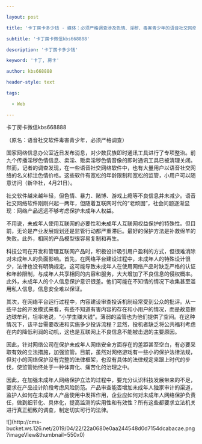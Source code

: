 ---
layout: post
title: '卡丁房卡多少钱 - 媒体：必须严格调查涉及色情、淫秽、毒害青少年的语音社交网络软件'
subtitle: '卡丁房卡微信kbs668888'
description: '卡丁房卡多少钱'
keyword: '卡丁, 房卡'
author: kbs668888
header-style: text
tags:
  - Web
---
卡丁房卡微信kbs668888

（原名：语音社交软件毒害青少年，必须严格调查）

国家网络信息办公室近日发布消息，对少数民族即时通讯工具进行了专项整治。前九个传播淫秽色情信息、卖淫、贩卖淫秽色情音像的即时通讯工具已被清理关闭。然而，记者的调查发现，在一些语音社交网络软件中，也有大量用户以语音社交网络的名义标注色情价格。这些软件有宽松的年龄限制和宽松的监管，小用户可以随意访问（新华社，4月21日）。

社交软件越来越年轻，但色情、暴力、赌博、游戏上瘾等不良信息并未减少。语音社交网络软件刚刚兴起一两年，但随着互联网时代的“老顽固”，社会问题逐渐显现：网络产品远远不够考虑保护未成年人权益。

不用说，未成年人使用互联网的必要性和未成年人互联网权益保护的特殊性。但目前，无论是产业发展规划还是监管行动都严重滞后。最好的保护方法是补救绵羊的失败。此外，相同的产品模型很容易复制和再生。

科技公司在开发和管理互联网产品时，积极设计吸引用户盈利的方式，但很难消除对未成年人的负面影响。首先，在网络平台建设过程中，未成年人的特殊设计很少，法律也没有明确规定。这可能导致未成年人在使用网络产品时缺乏严格的认证和年龄限制，与成年人共享相同的内容和服务，大大增加了不良信息的侵权概率。此外，未成年人的个人信息保护意识很差。他们可能在不知情的情况下收集甚至滥用私人信息，信息安全难以保证。

其次，在网络平台运行过程中，内容建设审查投诉机制经常受到公众的批评。从一些平台的开发模式来看，有些不知道有害内容的存在和小用户的情况，而是故意擦边球牟利，坦率地说，“小学生赚大钱”。薄弱的监管也为他们提供了空间。在这种情况下，该平台需要改进和实施多少投诉流程？显然，投机者缺乏将公共福利考虑在内的降低利润的动机，这也是互联网上不良信息不能被击退的主要原因。

因此，针对网络公司在保护未成年人网络安全方面存在的差距甚至空白，有必要采取有效的立法措施，加强监管。目前，虽然对网络游戏有一些小的保护法律法规，但对小的网络保护没有完整的法律框架，也没有具体的法律规定来跟上时代的步伐，使监管始终处于一种体育化、痛苦化的治理之中。

因此，在加强未成年人网络保护立法的过程中，要充分认识科技发展带来的不足，要求在产品设计阶段考虑风险防范。产品审查能否增加未成年人独家审计的渠道，监护人如何在未成年人产品使用中发挥作用，企业应如何对未成年人网络保护负责任，做到细节化、具体化，提高监测的实用性和有效性？所有这些都要求立法机关进行真正细致的调查，制定切实可行的法律。

![](http://cms-
bucket.ws.126.net/2019/04/22/22a0680e0aa244548d0d7154dcabacae.png?imageView&thumbnail=550x0)  

